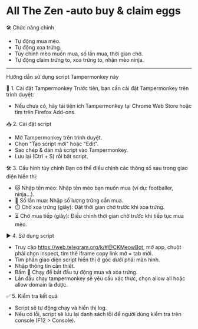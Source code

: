# All The Zen -auto buy & claim eggs 
🛠 Chức năng chính
- Tự động mua mèo.
- Tự động xoa trứng.
- Tùy chỉnh mèo muốn mua, số lần mua, thời gian chờ.
- Tự động claim trứng to, xoa trứng to, nhận mèo ninja.
  
----------------------------------------------------------------------
Hướng dẫn sử dụng script Tampermonkey này

🚀 1. Cài đặt Tampermonkey
Trước tiên, bạn cần cài đặt Tampermonkey trên trình duyệt:
- Nếu chưa có, hãy tải tiện ích Tampermonkey tại Chrome Web Store hoặc tìm trên Firefox Add-ons.
  
📥 2. Cài đặt script
- Mở Tampermonkey trên trình duyệt.
- Chọn "Tạo script mới" hoặc "Edit".
- Sao chép & dán mã script vào Tampermonkey.
- Lưu lại (Ctrl + S) rồi bật script.
  
🛠️ 3. Cấu hình tùy chỉnh
Bạn có thể điều chỉnh các thông số sau trong giao diện hiển thị:
- 🐱 Nhập tên mèo: Nhập tên mèo bạn muốn mua (ví dụ: footballer, ninja…).
- 🔢 Số lần mua: Nhập số lượng trứng cần mua.
- ⏱️ Chờ xoa trứng (giây): Đặt thời gian chờ trước khi xoa trứng.
- ⏳ Chờ mua tiếp (giây): Điều chỉnh thời gian chờ trước khi tiếp tục mua mèo.
  
▶️ 4. Sử dụng script
- Truy cập https://web.telegram.org/k/#@CKMeowBot, mở app, chuột phải chọn inspect, tìm thẻ iframe copy link mở = tab mới.
- Tìm phần giao diện script hiển thị ở góc dưới phải màn hình.
- Nhập thông tin cần thiết.
- Bấm 🚀 Chạy để bắt đầu tự động mua và xóa trứng.
- Lần đầu chạy tampermonkey sẽ yêu cầu xác thực, chọn allow all hoặc allow domain là được.
  
✅ 5. Kiểm tra kết quả
- Script sẽ tự động chạy và hiển thị log.
- Nếu có lỗi, script sẽ lưu lại danh sách lỗi để người dùng kiểm tra trên console (F12 > Console).

